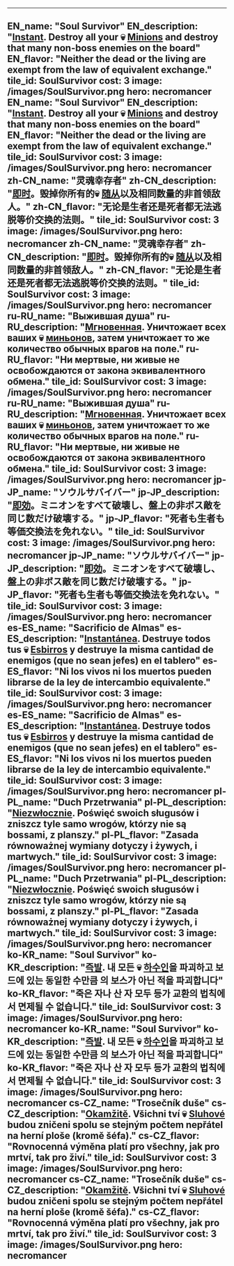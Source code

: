 ---

EN_name: "Soul Survivor"
EN_description: "<u><u>Instant</u></u>. Destroy all your 💀 <u>Minions</u> and destroy that many non-boss enemies on the board"
EN_flavor: "Neither the dead or the living are exempt from the law of equivalent exchange."
tile_id: SoulSurvivor
cost: 3
image: /images/SoulSurvivor.png
hero: necromancer
EN_name: "Soul Survivor"
EN_description: "<u><u>Instant</u></u>. Destroy all your 💀 <u>Minions</u> and destroy that many non-boss enemies on the board"
EN_flavor: "Neither the dead or the living are exempt from the law of equivalent exchange."
tile_id: SoulSurvivor
cost: 3
image: /images/SoulSurvivor.png
hero: necromancer
zh-CN_name: "灵魂幸存者"
zh-CN_description: "<u><u>即时</u></u>。毁掉你所有的💀 <u>随从</u>以及相同数量的非首领敌人。"
zh-CN_flavor: "无论是生者还是死者都无法逃脱等价交换的法则。"
tile_id: SoulSurvivor
cost: 3
image: /images/SoulSurvivor.png
hero: necromancer
zh-CN_name: "灵魂幸存者"
zh-CN_description: "<u><u>即时</u></u>。毁掉你所有的💀 <u>随从</u>以及相同数量的非首领敌人。"
zh-CN_flavor: "无论是生者还是死者都无法逃脱等价交换的法则。"
tile_id: SoulSurvivor
cost: 3
image: /images/SoulSurvivor.png
hero: necromancer
ru-RU_name: "Выжившая душа"
ru-RU_description: "<u><u>Мгновенная</u></u>. Уничтожает всех ваших 💀 <u>миньонов</u>, затем уничтожает то же количество обычных врагов на поле."
ru-RU_flavor: "Ни мертвые, ни живые не освобождаются от закона эквивалентного обмена."
tile_id: SoulSurvivor
cost: 3
image: /images/SoulSurvivor.png
hero: necromancer
ru-RU_name: "Выжившая душа"
ru-RU_description: "<u><u>Мгновенная</u></u>. Уничтожает всех ваших 💀 <u>миньонов</u>, затем уничтожает то же количество обычных врагов на поле."
ru-RU_flavor: "Ни мертвые, ни живые не освобождаются от закона эквивалентного обмена."
tile_id: SoulSurvivor
cost: 3
image: /images/SoulSurvivor.png
hero: necromancer
jp-JP_name: "ソウルサバイバー"
jp-JP_description: "<u><u>即効</u></u>。ミニオンをすべて破壊し、盤上の非ボス敵を同じ数だけ破壊する。"
jp-JP_flavor: "死者も生者も等価交換法を免れない。"
tile_id: SoulSurvivor
cost: 3
image: /images/SoulSurvivor.png
hero: necromancer
jp-JP_name: "ソウルサバイバー"
jp-JP_description: "<u><u>即効</u></u>。ミニオンをすべて破壊し、盤上の非ボス敵を同じ数だけ破壊する。"
jp-JP_flavor: "死者も生者も等価交換法を免れない。"
tile_id: SoulSurvivor
cost: 3
image: /images/SoulSurvivor.png
hero: necromancer
es-ES_name: "Sacrificio de Almas"
es-ES_description: "<u><u>Instantánea</u></u>. Destruye todos tus 💀 <u>Esbirros</u> y destruye la misma cantidad de enemigos (que no sean jefes) en el tablero"
es-ES_flavor: "Ni los vivos ni los muertos pueden librarse de la ley de intercambio equivalente."
tile_id: SoulSurvivor
cost: 3
image: /images/SoulSurvivor.png
hero: necromancer
es-ES_name: "Sacrificio de Almas"
es-ES_description: "<u><u>Instantánea</u></u>. Destruye todos tus 💀 <u>Esbirros</u> y destruye la misma cantidad de enemigos (que no sean jefes) en el tablero"
es-ES_flavor: "Ni los vivos ni los muertos pueden librarse de la ley de intercambio equivalente."
tile_id: SoulSurvivor
cost: 3
image: /images/SoulSurvivor.png
hero: necromancer
pl-PL_name: "Duch Przetrwania"
pl-PL_description: "<u><u>Niezwłocznie</u></u>. Poświęć swoich sługusów i zniszcz tyle samo wrogów, którzy nie są bossami, z planszy."
pl-PL_flavor: "Zasada równoważnej wymiany dotyczy i żywych, i martwych."
tile_id: SoulSurvivor
cost: 3
image: /images/SoulSurvivor.png
hero: necromancer
pl-PL_name: "Duch Przetrwania"
pl-PL_description: "<u><u>Niezwłocznie</u></u>. Poświęć swoich sługusów i zniszcz tyle samo wrogów, którzy nie są bossami, z planszy."
pl-PL_flavor: "Zasada równoważnej wymiany dotyczy i żywych, i martwych."
tile_id: SoulSurvivor
cost: 3
image: /images/SoulSurvivor.png
hero: necromancer
ko-KR_name: "Soul Survivor"
ko-KR_description: "<u><u>즉발</u></u>. 내 모든 💀 <u>하수인</u>을 파괴하고 보드에 있는 동일한 수만큼 의 보스가 아닌 적을 파괴합니다"
ko-KR_flavor: "죽은 자나 산 자 모두 등가 교환의 법칙에서 면제될 수 없습니다."
tile_id: SoulSurvivor
cost: 3
image: /images/SoulSurvivor.png
hero: necromancer
ko-KR_name: "Soul Survivor"
ko-KR_description: "<u><u>즉발</u></u>. 내 모든 💀 <u>하수인</u>을 파괴하고 보드에 있는 동일한 수만큼 의 보스가 아닌 적을 파괴합니다"
ko-KR_flavor: "죽은 자나 산 자 모두 등가 교환의 법칙에서 면제될 수 없습니다."
tile_id: SoulSurvivor
cost: 3
image: /images/SoulSurvivor.png
hero: necromancer
cs-CZ_name: "Trosečník duše"
cs-CZ_description: "<u><u>Okamžitě</u></u>. Všichni tví 💀 <u>Sluhové</u> budou zničeni spolu se stejným počtem nepřátel na herní ploše (kromě šéfa)."
cs-CZ_flavor: "Rovnocenná výměna platí pro všechny, jak pro mrtví, tak pro živí."
tile_id: SoulSurvivor
cost: 3
image: /images/SoulSurvivor.png
hero: necromancer
cs-CZ_name: "Trosečník duše"
cs-CZ_description: "<u><u>Okamžitě</u></u>. Všichni tví 💀 <u>Sluhové</u> budou zničeni spolu se stejným počtem nepřátel na herní ploše (kromě šéfa)."
cs-CZ_flavor: "Rovnocenná výměna platí pro všechny, jak pro mrtví, tak pro živí."
tile_id: SoulSurvivor
cost: 3
image: /images/SoulSurvivor.png
hero: necromancer
---